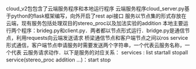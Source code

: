 cloud_v2包包含了云端服务程序和本地运行程序
云端服务程序cloud_server.py基于python的flask框架编写，向外开启了rest api接口
服务以节点集的形式存放在云端，现有服务包括处理双目的stereo_proc以及加法实验的addition
本地主要运行两个程序：brideg.py和client.py．两者都以节点形式运行．bridge.py是通信节点，利用requests向云端发送请求
桥梁通信节点和客户端节点之间以ros service形式通信，客户端节点申请服务时需要发送两个字符串，一个代表云服务名称，一个代表
云服务请求动作．以下是服务的对应关系：
services : list startall stopall
service(stereo_proc addition ...)：start stop
